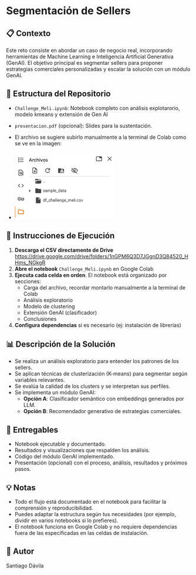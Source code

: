 # Segmentación de Sellers

## 📋 Contexto

Este reto consiste en abordar un caso de negocio real, incorporando herramientas de Machine Learning e Inteligencia Artificial Generativa (GenAI). El objetivo principal es segmentar sellers para proponer estrategias comerciales personalizadas y escalar la solución con un módulo GenAI.

## 🧩 Estructura del Repositorio

- `Challenge_Meli.ipynb`: Notebook completo con análisis explotarorio, modelo kmeans y extensión de Gen AI
- `presentacion.pdf` (opcional): Slides para la sustentación.
- El archivo se sugiere subirlo manualmente a la terminal de Colab como se ve en la imagen:
  
- ![Cargar el archivo](Imagenes/Carga_CSV.png)

## 🚀 Instrucciones de Ejecución

1. **Descarga el CSV directamente de Drive** https://drive.google.com/drive/folders/1nGPM6Q3D7JGgnD3Q84520_HHms_NGkgR
2. **Abre el notebook** `Challenge_Meli.ipynb` en Google Colab
3. **Ejecuta cada celda en orden**. El notebook está organizado por secciones:
    - Carga del archivo, recordar montarlo manualmente a la terminal de Colab
    - Análisis exploratorio
    - Modelo de clustering
    - Extensión GenAI (clasificador)
    - Conclusiones
4. **Configura dependencias** si es necesario (ej: instalación de librerías)

## 📊 Descripción de la Solución

- Se realiza un análisis exploratorio para entender los patrones de los sellers.
- Se aplican técnicas de clusterización (K-means) para segmentar según variables relevantes.
- Se evalúa la calidad de los clusters y se interpretan sus perfiles.
- Se implementa un módulo GenAI:
    - **Opción A**: Clasificador semántico con embeddings generados por LLM.
    - **Opción B**: Recomendador generativo de estrategias comerciales.

## 📑 Entregables

- Notebook ejecutable y documentado.
- Resultados y visualizaciones que respalden los análisis.
- Código del módulo GenAI implementado.
- Presentación (opcional) con el proceso, análisis, resultados y próximos pasos.

## 💡 Notas

- Todo el flujo está documentado en el notebook para facilitar la comprensión y reproducibilidad.
- Puedes adaptar la estructura según tus necesidades (por ejemplo, dividir en varios notebooks si lo prefieres).
- El notebook funciona en Google Colab y no requiere dependencias fuera de las especificadas en las celdas de instalación.

## 👤 Autor
Santiago Dávila
